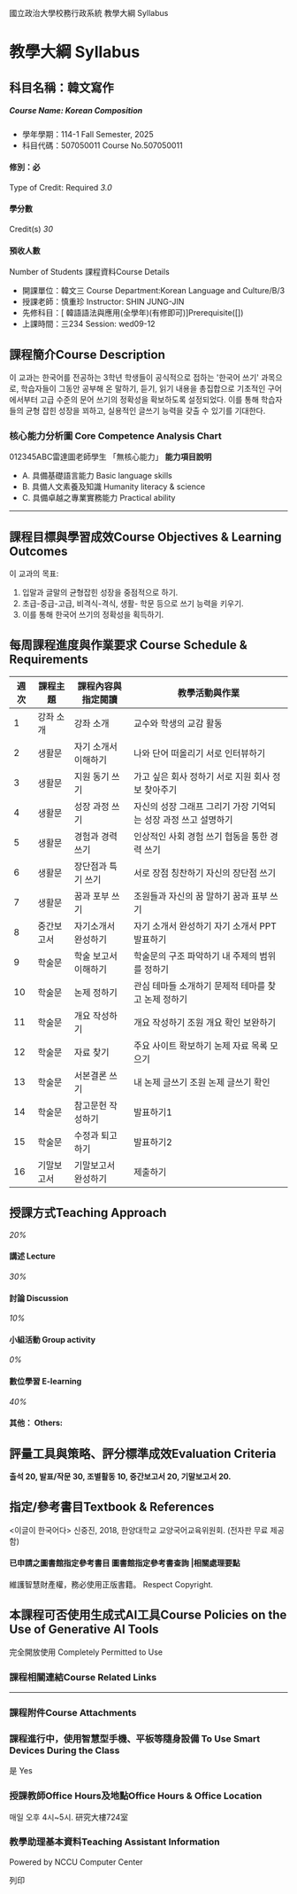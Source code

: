 國立政治大學校務行政系統 教學大綱 Syllabus
# 教學大綱 Syllabus
##  科目名稱：韓文寫作
#####  Course Name: Korean Composition
  * 學年學期：114-1 Fall Semester, 2025 
  * 科目代碼：507050011 Course No.507050011


#### 修別：必
Type of Credit: Required 
_3.0_
#### 學分數
Credit(s)
_30_
#### 預收人數
Number of Students
課程資料Course Details
  * 開課單位：韓文三 Course Department:Korean Language and Culture/B/3 
  * 授課老師：慎重珍 Instructor: SHIN JUNG-JIN 
  * 先修科目：[ 韓語語法與應用(全學年)(有修即可)]Prerequisite([])
  * 上課時間：三234 Session: wed09-12


##  課程簡介Course Description
이 교과는 한국어를 전공하는 3학년 학생들이 공식적으로 접하는 '한국어 쓰기' 과목으로, 
학습자들이 그동안 공부해 온 말하기, 듣기, 읽기 내용을 총집합으로 기초적인 구어에서부터 고급 수준의 문어 쓰기의 정확성을 확보하도록 설정되었다. 
이를 통해 학습자들의 균형 잡힌 성장을 꾀하고, 실용적인 글쓰기 능력을 갖출 수 있기를 기대한다. 
###  核心能力分析圖 Core Competence Analysis Chart
012345ABC雷達圖老師學生
「無核心能力」 
**能力項目說明**
  * A. 具備基礎語言能力 Basic language skills
  * B. 具備人文素養及知識 Humanity literacy & science
  * C. 具備卓越之專業實務能力 Practical ability


* * *
##  課程目標與學習成效Course Objectives & Learning Outcomes 
이 교과의 목표:
1) 입말과 글말의 균형잡힌 성장을 중점적으로 하기.
2) 초급-중급-고급, 비격식-격식, 생활- 학문 등으로 쓰기 능력을 키우기.
3) 이를 통해 한국어 쓰기의 정확성을 획득하기.
##  每周課程進度與作業要求 Course Schedule & Requirements
**週次** |  **課程主題** |  **課程內容與指定閱讀** |  **教學活動與作業**  
---|---|---|---  
1 |  강좌 소개 |  강좌 소개 |  교수와 학생의 교감 활동  
2 |  생활문 |  자기 소개서 이해하기 |  나와 단어 떠올리기 서로 인터뷰하기  
3 |  생활문 |  지원 동기 쓰기 |  가고 싶은 회사 정하기 서로 지원 회사 정보 찾아주기  
4 |  생활문 |  성장 과정 쓰기 |  자신의 성장 그래프 그리기 가장 기억되는 성장 과정 쓰고 설명하기  
5 |  생활문 |  경험과 경력 쓰기 |  인상적인 사회 경험 쓰기 협동을 통한 경력 쓰기  
6 |  생활문 |  장단점과 특기 쓰기 |  서로 장점 칭찬하기 자신의 장단점 쓰기  
7 |  생활문 |  꿈과 포부 쓰기 |  조원들과 자신의 꿈 말하기 꿈과 표부 쓰기  
8 |  중간보고서 |  자기소개서 완성하기 |  자기 소개서 완성하기 자기 소개서 PPT 발표하기  
9 |  학술문 |  학술 보고서 이해하기 |  학술문의 구조 파악하기 내 주제의 범위를 정하기  
10 |  학술문 |  논제 정하기 |  관심 테마들 소개하기 문제적 테마를 찾고 논제 정하기  
11 |  학술문 |  개요 작성하기 |  개요 작성하기 조원 개요 확인 보완하기  
12 |  학술문 |  자료 찾기 |  주요 사이트 확보하기 논제 자료 목록 모으기  
13 |  학술문 |  서본결론 쓰기 |  내 논제 글쓰기 조원 논제 글쓰기 확인  
14 |  학술문 |  참고문헌 작성하기 |  발표하기1  
15 |  학술문 |  수정과 퇴고하기 |  발표하기2  
16 |  기말보고서 |  기말보고서 완성하기 |  제출하기  
##  授課方式Teaching Approach
_20%_
####  講述 Lecture
_30%_
####  討論 Discussion
_10%_
####  小組活動 Group activity
_0%_
####  數位學習 E-learning
_40%_
####  其他： Others:
##  評量工具與策略、評分標準成效Evaluation Criteria
**출석 20, 발표/작문 30, 조별활동 10, 중간보고서 20, 기말보고서 20.**
##  指定/參考書目Textbook & References
<이글이 한국어다> 신중진, 2018, 한양대학교 교양국어교육위원회. (전자판 무료 제공함)
####  已申請之圖書館指定參考書目  圖書館指定參考書查詢 |相關處理要點
維護智慧財產權，務必使用正版書籍。 Respect Copyright.
##  本課程可否使用生成式AI工具Course Policies on the Use of Generative AI Tools
完全開放使用 Completely Permitted to Use
###  課程相關連結Course Related Links
* * *
###  課程附件Course Attachments
###  課程進行中，使用智慧型手機、平板等隨身設備 To Use Smart Devices During the Class
是  Yes
###  授課教師Office Hours及地點Office Hours & Office Location
매일 오후 4시~5시. 研究大樓724室
###  教學助理基本資料Teaching Assistant Information
Powered by NCCU Computer Center
  
列印
